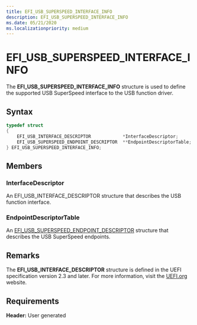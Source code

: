 ```yaml
---
title: EFI_USB_SUPERSPEED_INTERFACE_INFO
description: EFI_USB_SUPERSPEED_INTERFACE_INFO
ms.date: 05/21/2020
ms.localizationpriority: medium
---
```


# EFI\_USB\_SUPERSPEED\_INTERFACE\_INFO

The **EFI\_USB\_SUPERSPEED\_INTERFACE\_INFO** structure is used to define the supported USB SuperSpeed interface to the USB function driver.

## Syntax

```cpp
typedef struct
{
    EFI_USB_INTERFACE_DESCRIPTOR            *InterfaceDescriptor;
    EFI_USB_SUPERSPEED_ENDPOINT_DESCRIPTOR  **EndpointDescriptorTable;
} EFI_USB_SUPERSPEED_INTERFACE_INFO;
```

## Members

### InterfaceDescriptor

An EFI\_USB\_INTERFACE\_DESCRIPTOR structure that describes the USB function interface.

### EndpointDescriptorTable

An [EFI\_USB\_SUPERSPEED\_ENDPOINT\_DESCRIPTOR](efi-usb-superspeed-endpoint-descriptor.md) structure that describes the USB SuperSpeed endpoints.

## Remarks

The **EFI\_USB\_INTERFACE\_DESCRIPTOR** structure is defined in the UEFI specification version 2.3 and later. For more information, visit the [UEFI.org](https://uefi.org/specifications) website.

## Requirements

**Header:** User generated
